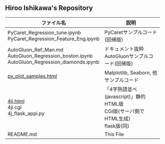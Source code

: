 ## Hiroo Ishikawa's Repository

|ファイル名|説明|
|-----|-----|
|PyCaret_Regression_tune.ipynb<br>PyCaret_Regression_Feature_Eng.ipynb|PyCaretサンプルコード(回帰版)|
|AutoGluon_Ref_Man.md<br>AutoGluon_Regression_boston.ipynb<br>AutoGluon_Regression_diamonds.ipynb|ドキュメント抜粋<br>AutoGluonサンプルコード(回帰版)<br>|
|[py_plot_samples.html](https://hr-ishikawa.github.io/pub/py_plot_samples.html)|Matplotlib, Seaborn, 他 サンプルコード|
|[4ji.html](https://hr-ishikawa.github.io/pub/4ji.html)<br>4ji.cgi<br>4j_flask_appi.py|「4字熟語並べ(javascript)」静的HTML版<br>CGI版(サーバ側でHTML生成)<br>flask版(同)|
|README.md|This File|
